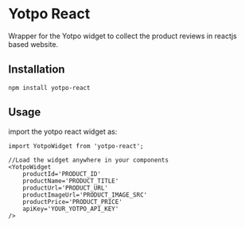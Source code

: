 # Yotpo React
Wrapper for the Yotpo widget to collect the product reviews in reactjs based website.

## Installation
```
npm install yotpo-react
```

## Usage
import the yotpo react widget as:
```
import YotpoWidget from 'yotpo-react';

//Load the widget anywhere in your components
<YotpoWidget
    productId='PRODUCT_ID'
    productName='PRODUCT_TITLE'
    productUrl='PRODUCT_URL'
    productImageUrl='PRODUCT_IMAGE_SRC'
    productPrice='PRODUCT_PRICE'
    apiKey='YOUR_YOTPO_API_KEY'
/>
```
